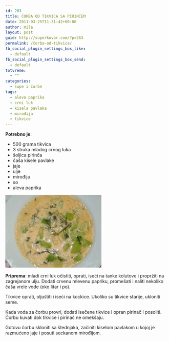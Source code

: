 ```yaml
---
id: 263
title: ČORBA OD TIKVICA SA PIRINČEM
date: 2011-03-25T11:31:42+00:00
author: mila
layout: post
guid: http://superkuvar.com/?p=263
permalink: /čorba-od-tikvica/
fb_social_plugin_settings_box_like:
  - default
fb_social_plugin_settings_box_send:
  - default
totvreme:
  - ""
categories:
  - supe i čorbe
tags:
  - aleva paprika
  - crni luk
  - kisela pavlaka
  - mirođija
  - tikvice
---
```

**Potrebno je**:

  * 500 grama tikvica
  * 3 struka mladog crnog luka
  * šoljica pirinča
  * čaša kisele pavlake
  * jaje
  * ulje
  * mirođija
  * so
  * aleva paprika

<img class="alignnone size-medium wp-image-4576" title="Čorba od tikvica" src="/wp-content/uploads/2011/03/orba-od-tikvica-e1351528346632-300x227.jpg" alt="" width="300" height="227" /> 

**Priprema**: mladi crni luk očistiti, oprati, iseći na tanke kolutove i propržiti na zagrejanom ulju. Dodati crvenu mlevenu papriku, promešati i naliti nekoliko čaša vrele vode (oko litar i po).

Tikvice oprati, oljuštiti i iseći na kockice. Ukoliko su tikvice starije, ukloniti seme.

Kada voda za čorbu provri, dodati isečene tikvice i opran pirinač i posoliti. Čorbu kuvati dok tikvice i pirinač ne omekšaju.

Gotovu čorbu skloniti sa štednjaka, začiniti kiselom pavlakom u kojoj je razmućeno jaje i posuti seckanom mirođijom.